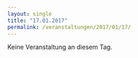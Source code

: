 ```yaml
---
layout: single
title: "17.01.2017"
permalink: /veranstaltungen/2017/01/17/
---
```


Keine Veranstaltung an diesem Tag.
